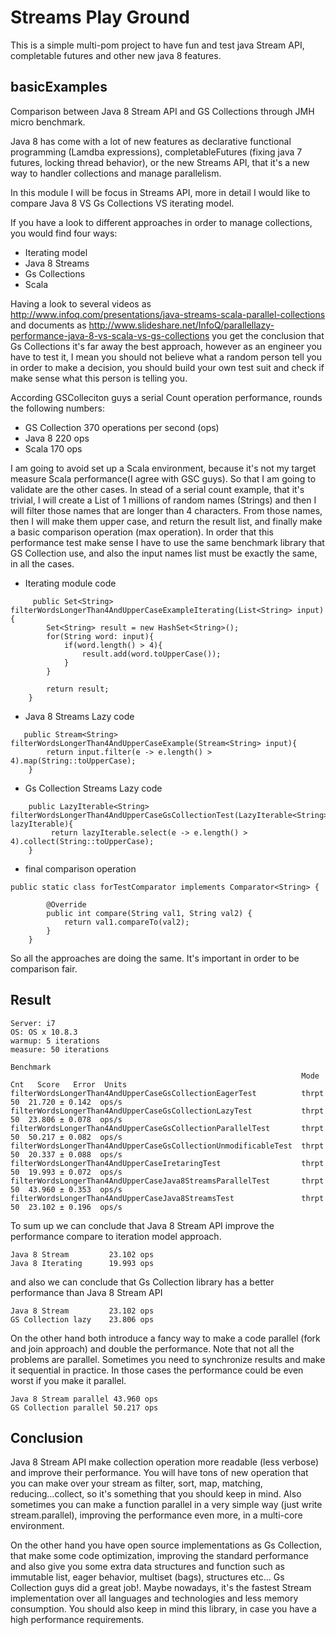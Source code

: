 # Streams Play Ground

This is a simple multi-pom project to have fun and test java Stream API, completable futures and other new java 8 features. 

## basicExamples

Comparison between Java 8  Stream API and GS Collections through JMH micro benchmark.

Java 8 has come with a lot of new features as declarative functional programming (Lamdba expressions), completableFutures (fixing java 7 futures, locking thread behavior), or the new Streams API, that it's a new way to handler collections and manage parallelism.  

In this module I will be focus in Streams API, more in detail I would like to compare Java 8 VS Gs Collections VS iterating model. 

If you have a look to different approaches in order to manage collections, you would find four ways:
-  Iterating model
-  Java 8 Streams
-  Gs Collections
-  Scala

Having a look to several videos as http://www.infoq.com/presentations/java-streams-scala-parallel-collections and documents as http://www.slideshare.net/InfoQ/parallellazy-performance-java-8-vs-scala-vs-gs-collections you get the conclusion that Gs Collections it's far away the best approach, however as an engineer you have to test it, I mean you should not believe what a random person tell you in order to make a decision, you should build your own test suit and check if make sense what this person is telling you. 

According GSColleciton guys a serial Count operation performance, rounds the following numbers:

- GS Collection 370 operations per second (ops)
- Java 8 220 ops
- Scala 170 ops

I am going to avoid set up a Scala environment, because it's not my target measure Scala performance(I agree with GSC guys). So that I am going to validate are the other cases. In stead of a serial count example, that it's trivial, I will create a List of 1 millions of random names (Strings) and then I will filter those names that are longer than 4 characters. From those names, then I will make them upper case, and return the result list, and finally make a basic comparison operation (max operation). In order that this performance test make sense I have to use the same benchmark library that GS Collection use, and also the input names list must be exactly the same, in all the cases.   


- Iterating module code 

```
     public Set<String> filterWordsLongerThan4AndUpperCaseExampleIterating(List<String> input){
		Set<String> result = new HashSet<String>(); 
		for(String word: input){
			if(word.length() > 4){
				result.add(word.toUpperCase());
			}
		}
		
		return result;
	}
```  


- Java 8 Streams Lazy code

```
   public Stream<String> filterWordsLongerThan4AndUpperCaseExample(Stream<String> input){		
		return input.filter(e -> e.length() > 4).map(String::toUpperCase);
	}
```  

- Gs Collection Streams Lazy code

```
    public LazyIterable<String> filterWordsLongerThan4AndUpperCaseGsCollectionTest(LazyIterable<String> lazyIterable){
		 return lazyIterable.select(e -> e.length() > 4).collect(String::toUpperCase);
	}
```
- final comparison operation

```
public static class forTestComparator implements Comparator<String> {

        @Override
        public int compare(String val1, String val2) {
            return val1.compareTo(val2);
        }
    }
```

So all the approaches are doing the same. It's important in order to be comparison fair.

## Result
 
 ```
 Server: i7
 OS: OS x 10.8.3
 warmup: 5 iterations
 measure: 50 iterations
 
Benchmark
                                                                  Mode  Cnt   Score   Error  Units
filterWordsLongerThan4AndUpperCaseGsCollectionEagerTest          thrpt   50  21.720 ± 0.142  ops/s
filterWordsLongerThan4AndUpperCaseGsCollectionLazyTest           thrpt   50  23.806 ± 0.078  ops/s
filterWordsLongerThan4AndUpperCaseGsCollectionParallelTest       thrpt   50  50.217 ± 0.082  ops/s
filterWordsLongerThan4AndUpperCaseGsCollectionUnmodificableTest  thrpt   50  20.337 ± 0.088  ops/s
filterWordsLongerThan4AndUpperCaseIretaringTest                  thrpt   50  19.993 ± 0.072  ops/s
filterWordsLongerThan4AndUpperCaseJava8StreamsParallelTest       thrpt   50  43.960 ± 0.353  ops/s
filterWordsLongerThan4AndUpperCaseJava8StreamsTest               thrpt   50  23.102 ± 0.196  ops/s
 ```
 
 To sum up we can conclude that Java 8 Stream API improve the performance compare to iteration model approach. 
 
 ```
 Java 8 Stream         23.102 ops
 Java 8 Iterating      19.993 ops
 ```
 
 and also we can conclude that Gs Collection library has a better performance than Java 8 Stream API
 ```
 Java 8 Stream         23.102 ops
 GS Collection lazy    23.806 ops
 ```
 On the other hand both introduce a fancy way to make a code parallel (fork and join approach) and double the performance. Note that not all the problems are parallel. Sometimes you need to synchronize results and make it sequential in practice. In those cases the performance could be even worst if you make it parallel. 
 ```
Java 8 Stream parallel 43.960 ops
GS Collection parallel 50.217 ops
```

## Conclusion
 
 Java 8 Stream API make collection operation more readable (less verbose) and improve their performance. You will have tons of new operation that you can make over your stream as filter, sort, map, matching, reducing...collect, so it's something that you should keep in mind. Also sometimes you can make a function parallel in a very simple way (just write stream.parallel), improving the performance even more, in a multi-core environment.  
 
 On the other hand you have open source implementations as Gs Collection, that make some code optimization, improving the standard performance and also give you some extra data structures and function such as immutable list, eager behavior, multiset (bags), structures etc... Gs Collection guys did a great job!. Maybe nowadays, it's the fastest Stream implementation over all languages and technologies and less memory consumption. You should also keep in mind this library, in case you have a high performance requirements.  
 



